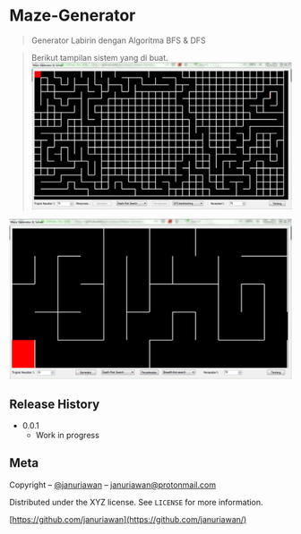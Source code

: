 # Maze-Generator
> Generator Labirin dengan Algoritma BFS &amp; DFS

>  Berikut tampilan sistem yang di buat.
![alt text](https://github.com/januriawan/Maze-Generator/blob/master/Maze%20Generator/Capture.PNG)


![alt text](https://github.com/januriawan/Maze-Generator/blob/master/Maze%20Generator/Capture2.PNG)

## Release History

* 0.0.1
    * Work in progress

## Meta

Copyright – [@januriawan](https://twitter.com/januriawan) – januriawan@protonmail.com

Distributed under the XYZ license. See ``LICENSE`` for more information.

[https://github.com/januriawan](https://github.com/januriawan/)
